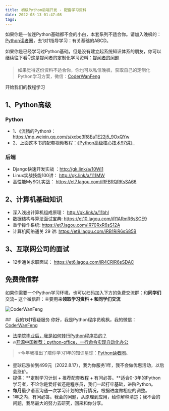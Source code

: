 ```yaml
---
title: 初级Python后端开发 - 配套学习资料
date: 2022-08-13 01:47:08
tags:
---
```


如果你是一位连Python基础都不会的小白，本套系列不适合你。请加入晚枫的：[Python读者圈](https://mp.weixin.qq.com/s/9hGurnWoFOaNwZKFoK_Vlw)，去1对1指导学习：有关基础的ABCD。

如果你是已经学习过Python基础，但是没有建立起系统知识体系的朋友，你可以继续往下看👇这是提问者的定制化学习资料：[提问者的问题](https://mp.weixin.qq.com/s/mZqmri7uLjQmirqUa6pAog)

> 如果觉得这份资料不适合你，你也可以私信晚枫，获取自己的定制化Python学习方案，微信：[CoderWanFeng](https://mp.weixin.qq.com/s/5eFJcon_yA0zdqjnxbSR1w)

开始我们的教程学习
## 1、Python高级
### Python
- 1、《流畅的Python》：https://mp.weixin.qq.com/s/xcbe3R8EaTE22j5_9OxQYw
- 2、上面这本书的配套视频教程：[《Python高级核心技术97讲》](https://mp.weixin.qq.com/s/Cmk-_vrTo8Y-tDwChhEBLA)
### 后端
- Django快速开发实战 ：http://gk.link/a/10Wl1
- Linux实战技能100讲： http://gk.link/a/111MW
- 高性能MySQL实战： https://et7.lagou.com/iRFBRQRKsSA66
## 2、计算机基础知识
- 深入浅出计算机组成原理： http://gk.link/a/11bhl
- 数据结构与算法面试宝典: https://et10.lagou.com/iR1ARmR6sSCE9
- 重学操作系统: https://et7.lagou.com/iR70RxR6sS12A
- 计算机网络通关 29 讲: https://et8.lagou.com/iRB1RiR6sS85B

## 3、互联网公司的面试
- 12步通关求职面试： https://et6.lagou.com/iR4CRlR6sSDAC

## 免费微信群

如果你需要一个Python学习环境，也可以扫码加入下方的免费交流群：和**同学们**交流~
这个微信群：主要用来**领取学习资料 + 和同学们交流**


<!-- more -->

![CoderWanFeng](https://www.python-office.com/api/img-cdn/group/2-free-group.jpg)


##　我的1对1答疑服务
你好，我是Python程序员晚枫，我的微信：[CoderWanFeng](https://mp.weixin.qq.com/s/5eFJcon_yA0zdqjnxbSR1w)
- [法学院毕业后，我是如何转行Python程序员的？](https://www.bilibili.com/video/BV1Nr4y1B76X?spm_id_from=333.999.0.0)
- 🔥[开源中国推荐：python-office，一行命令实现自动化办公](https://www.bilibili.com/video/BV1pT4y1k7FH)

> ⭐今年我推出了陪你学习1年的知识星球：[Python读者圈](https://mp.weixin.qq.com/s/9hGurnWoFOaNwZKFoK_Vlw)。
- 星球已涨价到499元（2022.8.17），我为你服务1年，我不会做优惠活动，以后会涨价。
- 提供：**定制学习计划 + 推荐配套教程 + 有问必答。**适合0-3年的Python学习者，不论你是爱好者还是程序员，我们一起打牢基础，进阶Python。
- **每月**最少语音沟通一次学习计划的执行情况，根据进度做相应的调整。
- 1年之内，有问必答。我会的问题，从原理到应用，给你解释清楚；我不会的问题，我尽最大的努力去研究，回来和你分享。
